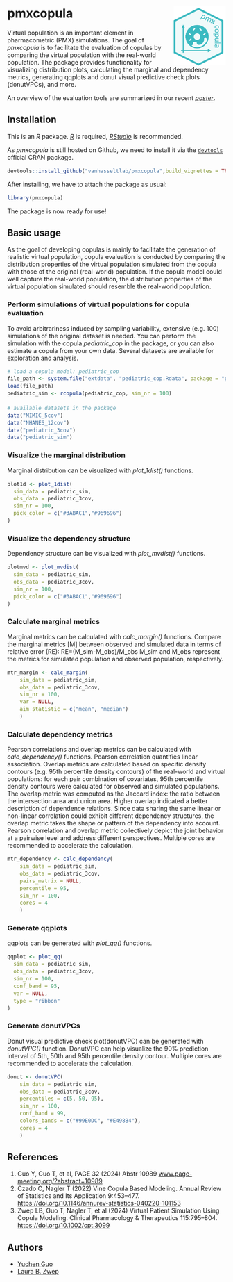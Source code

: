 
# pmxcopula  <img src="inst/img/logo.png" width="120" align="right" />

<!-- badges: start -->
<!-- badges: end -->

Virtual population is an important element in pharmacometric (PMX) simulations.
The goal of *pmxcopula* is to facilitate the evaluation of copulas by comparing 
the virtual population with the real-world population. The package provides 
functionality for visualizing distribution plots, calculating the marginal and dependency metrics, 
generating qqplots and donut visual predictive check plots (donutVPCs), and more.

An overview of the evaluation tools are summarized in our recent [*poster*](https://www.page-meeting.org/?abstract=10989).


## Installation

This is an *R* package. [*R*](https://www.r-project.org/) is required,
[*RStudio*](https://www.rstudio.com/) is recommended.

As *pmxcopula* is still hosted on Github, we need to install it via 
the [`devtools`](https://devtools.r-lib.org/) official CRAN package.

```r
devtools::install_github("vanhasseltlab/pmxcopula",build_vignettes = TRUE)
```
After installing, we have to attach the package as usual:

```r
library(pmxcopula)
```

The package is now ready for use!

## Basic usage

As the goal of developing copulas is mainly to facilitate the generation of realistic 
virtual population, copula evaluation is conducted by comparing the distribution
properties of the virtual population simulated from the copula with those of the 
original (real-world) population. If the copula model could well capture the real-world 
population, the distribution properties of the virtual population simulated 
should resemble the real-world population. 


### Perform simulations of virtual populations for copula evaluation
To avoid arbitrariness induced by sampling variability, extensive (e.g. 100) 
simulations of the original dataset is needed. You can perform the simulation with the copula
_pediatric_cop_ in the package, or you can also estimate a copula from your own data. 
Several datasets are available for exploration and analysis.

``` r
# load a copula model: pediatric_cop
file_path <- system.file("extdata", "pediatric_cop.Rdata", package = "pmxcopula")
load(file_path)
pediatric_sim <- rcopula(pediatric_cop, sim_nr = 100)

# available datasets in the package
data("MIMIC_5cov")
data("NHANES_12cov")
data("pediatric_3cov")
data("pediatric_sim")
```
### Visualize the marginal distribution
Marginal distribution can be visualized with _plot_1dist()_ functions.

``` r
plot1d <- plot_1dist(
  sim_data = pediatric_sim,
  obs_data = pediatric_3cov,
  sim_nr = 100,
  pick_color = c("#3ABAC1","#969696")
)
```
### Visualize the dependency structure
Dependency structure can be visualized with _plot_mvdist()_ functions.

``` r
plotmvd <- plot_mvdist(
  sim_data = pediatric_sim,
  obs_data = pediatric_3cov,
  sim_nr = 100,
  pick_color = c("#3ABAC1","#969696")
)
```

### Calculate marginal metrics
Marginal metrics can be calculated with _calc_margin()_ functions.
Compare the marginal metrics [M] between observed and simulated data in terms of relative error (RE):
RE=(M_sim-M_obs)/M_obs 
M_sim and M_obs represent the metrics for simulated population and observed population, respectively.
``` r
mtr_margin <- calc_margin(
    sim_data = pediatric_sim,
    obs_data = pediatric_3cov,
    sim_nr = 100,
    var = NULL,
    aim_statistic = c("mean", "median")
    )

```

### Calculate dependency metrics
Pearson correlations and overlap metrics can be calculated with _calc_dependency()_ functions.
Pearson correlation quantifies linear association. Overlap metrics are calculated based on specific density contours (e.g. 95th percentile density contours) of the real-world and virtual populations: for each pair combination of covariates, 95th percentile density contours were calculated for observed and simulated populations. The overlap metric was computed as the Jaccard index: the ratio between the intersection area and union area. Higher overlap indicated a better description of dependence relations.
Since data sharing the same linear or non-linear correlation could exhibit different dependency structures, the overlap metric takes the shape or pattern of the dependency into account. Pearson correlation and overlap metric collectively depict the joint behavior at a pairwise level and address different perspectives. Multiple cores are recommended to accelerate the calculation.

``` r
mtr_dependency <- calc_dependency(
    sim_data = pediatric_sim,
    obs_data = pediatric_3cov,
    pairs_matrix = NULL,
    percentile = 95,
    sim_nr = 100,
    cores = 4
    )
```
### Generate qqplots
qqplots can be generated with _plot_qq()_ functions.
``` r
qqplot <- plot_qq(
  sim_data = pediatric_sim,
  obs_data = pediatric_3cov,
  sim_nr = 100,
  conf_band = 95,
  var = NULL,
  type = "ribbon"
)
```

### Generate donutVPCs
Donut visual predictive check plot(donutVPC) can be generated with _donutVPC()_ function.
DonutVPC can help visualize the 90% prediction interval of 5th, 50th and 95th percentile density contour. Multiple cores are recommended to accelerate the calculation.
``` r
donut <- donutVPC(
    sim_data = pediatric_sim,
    obs_data = pediatric_3cov,
    percentiles = c(5, 50, 95),
    sim_nr = 100,
    conf_band = 99,
    colors_bands = c("#99E0DC", "#E498B4"),
    cores = 4
    )
```

## References
1. Guo Y, Guo T, et al, PAGE 32 (2024) Abstr 10989 www.page-meeting.org/?abstract=10989
2. Czado C, Nagler T (2022) Vine Copula Based Modeling. Annual Review of Statistics and Its Application 9:453–477. https://doi.org/10.1146/annurev-statistics-040220-101153
3. Zwep LB, Guo T, Nagler T, et al (2024) Virtual Patient Simulation Using Copula Modeling. Clinical Pharmacology & Therapeutics 115:795–804.  https://doi.org/10.1002/cpt.3099


## Authors
- [Yuchen Guo](https://www.universiteitleiden.nl/en/staffmembers/yuchen-guo#tab-1)
- [Laura B. Zwep](https://www.universiteitleiden.nl/en/staffmembers/laura-zwep#tab-1)
